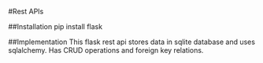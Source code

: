 #Rest APIs

##Installation
pip install flask

##Implementation
This flask rest api stores data in sqlite database and uses sqlalchemy.
Has CRUD operations and foreign key relations.